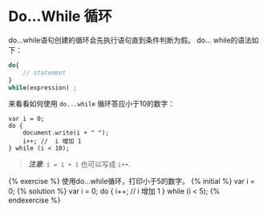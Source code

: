 # Do...While 循环

do...while语句创建的循环会先执行语句直到条件判断为假。
do... while的语法如下：

```javascript
do{
    // statement
}
while(expression) ; 
```

来看看如何使用 `do...while` 循环答应小于10的数字：

```
var i = 0;
do {
    document.write(i + " ");
    i++; //  i 增加 1 
} while (i < 10);
```

>***注意***: `i = i + 1` 也可以写成 `i++`.


{% exercise %}
使用do...while循环，打印小于5的数字。
{% initial %}
var i = 0;
{% solution %}
var i = 0;
do {
    i++; // i 增加 1 
} while (i < 5);
{% endexercise %}
